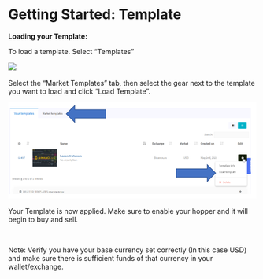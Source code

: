 # Getting Started: Template

**Loading your Template:**

To load a template. Select “Templates”

<img src="/assets/gettingstarted-tempalte.png" width="40%" >

Select the “Market Templates” tab, then select the gear next to the template you want to load and click “Load Template”.

<img src="/assets/gettingstarted-loadtemplate.png" >

Your Template is now applied. Make sure to enable your hopper and it will begin to buy and sell.

<img srv="/assets/gettingstarted-templatevalidate.png" width="50%">

Note: Verify you have your base currency set correctly (In this case USD) and make sure there is sufficient funds of that currency in your wallet/exchange.